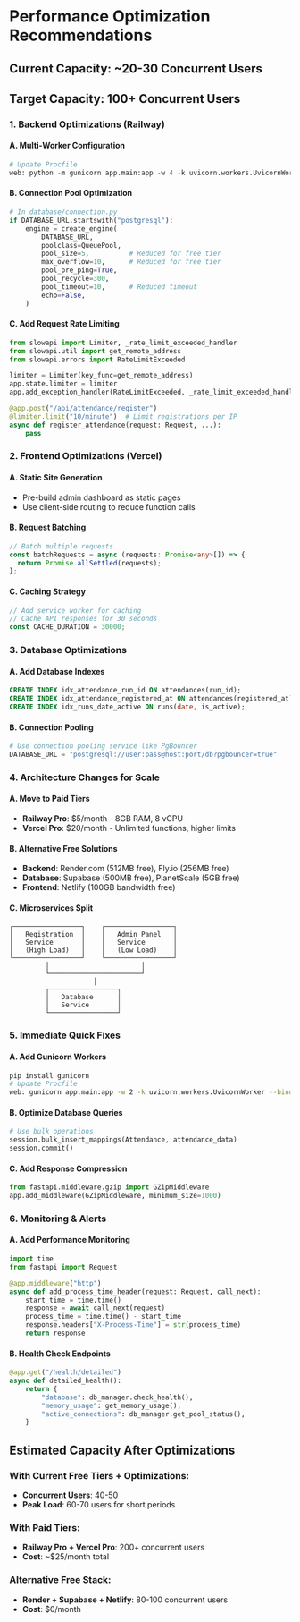 # Performance Optimization Recommendations

## Current Capacity: ~20-30 Concurrent Users
## Target Capacity: 100+ Concurrent Users

### 1. Backend Optimizations (Railway)

#### A. Multi-Worker Configuration
```python
# Update Procfile
web: python -m gunicorn app.main:app -w 4 -k uvicorn.workers.UvicornWorker --bind 0.0.0.0:$PORT --max-requests 1000 --max-requests-jitter 100 --preload
```

#### B. Connection Pool Optimization
```python
# In database/connection.py
if DATABASE_URL.startswith("postgresql"):
    engine = create_engine(
        DATABASE_URL,
        poolclass=QueuePool,
        pool_size=5,          # Reduced for free tier
        max_overflow=10,      # Reduced for free tier  
        pool_pre_ping=True,
        pool_recycle=300,
        pool_timeout=10,      # Reduced timeout
        echo=False,
    )
```

#### C. Add Request Rate Limiting
```python
from slowapi import Limiter, _rate_limit_exceeded_handler
from slowapi.util import get_remote_address
from slowapi.errors import RateLimitExceeded

limiter = Limiter(key_func=get_remote_address)
app.state.limiter = limiter
app.add_exception_handler(RateLimitExceeded, _rate_limit_exceeded_handler)

@app.post("/api/attendance/register")
@limiter.limit("10/minute")  # Limit registrations per IP
async def register_attendance(request: Request, ...):
    pass
```

### 2. Frontend Optimizations (Vercel)

#### A. Static Site Generation
- Pre-build admin dashboard as static pages
- Use client-side routing to reduce function calls

#### B. Request Batching
```typescript
// Batch multiple requests
const batchRequests = async (requests: Promise<any>[]) => {
  return Promise.allSettled(requests);
};
```

#### C. Caching Strategy
```typescript
// Add service worker for caching
// Cache API responses for 30 seconds
const CACHE_DURATION = 30000;
```

### 3. Database Optimizations

#### A. Add Database Indexes
```sql
CREATE INDEX idx_attendance_run_id ON attendances(run_id);
CREATE INDEX idx_attendance_registered_at ON attendances(registered_at);
CREATE INDEX idx_runs_date_active ON runs(date, is_active);
```

#### B. Connection Pooling
```python
# Use connection pooling service like PgBouncer
DATABASE_URL = "postgresql://user:pass@host:port/db?pgbouncer=true"
```

### 4. Architecture Changes for Scale

#### A. Move to Paid Tiers
- **Railway Pro**: $5/month - 8GB RAM, 8 vCPU
- **Vercel Pro**: $20/month - Unlimited functions, higher limits

#### B. Alternative Free Solutions
- **Backend**: Render.com (512MB free), Fly.io (256MB free)
- **Database**: Supabase (500MB free), PlanetScale (5GB free)
- **Frontend**: Netlify (100GB bandwidth free)

#### C. Microservices Split
```
┌─────────────────┐    ┌─────────────────┐
│   Registration  │    │   Admin Panel   │
│   Service       │    │   Service       │
│   (High Load)   │    │   (Low Load)    │
└─────────────────┘    └─────────────────┘
         │                       │
         └───────────────────────┘
                     │
         ┌─────────────────┐
         │   Database      │
         │   Service       │
         └─────────────────┘
```

### 5. Immediate Quick Fixes

#### A. Add Gunicorn Workers
```bash
pip install gunicorn
# Update Procfile
web: gunicorn app.main:app -w 2 -k uvicorn.workers.UvicornWorker --bind 0.0.0.0:$PORT
```

#### B. Optimize Database Queries
```python
# Use bulk operations
session.bulk_insert_mappings(Attendance, attendance_data)
session.commit()
```

#### C. Add Response Compression
```python
from fastapi.middleware.gzip import GZipMiddleware
app.add_middleware(GZipMiddleware, minimum_size=1000)
```

### 6. Monitoring & Alerts

#### A. Add Performance Monitoring
```python
import time
from fastapi import Request

@app.middleware("http")
async def add_process_time_header(request: Request, call_next):
    start_time = time.time()
    response = await call_next(request)
    process_time = time.time() - start_time
    response.headers["X-Process-Time"] = str(process_time)
    return response
```

#### B. Health Check Endpoints
```python
@app.get("/health/detailed")
async def detailed_health():
    return {
        "database": db_manager.check_health(),
        "memory_usage": get_memory_usage(),
        "active_connections": db_manager.get_pool_status(),
    }
```

## Estimated Capacity After Optimizations

### With Current Free Tiers + Optimizations:
- **Concurrent Users**: 40-50
- **Peak Load**: 60-70 users for short periods

### With Paid Tiers:
- **Railway Pro + Vercel Pro**: 200+ concurrent users
- **Cost**: ~$25/month total

### Alternative Free Stack:
- **Render + Supabase + Netlify**: 80-100 concurrent users
- **Cost**: $0/month